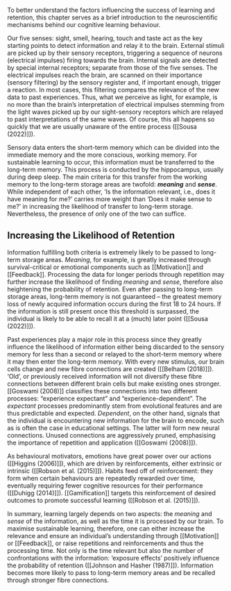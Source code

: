 To better understand the factors influencing the success of learning and retention, this chapter serves as a brief introduction to the neuroscientific mechanisms behind our cognitive learning behaviour.

Our five senses: sight, smell, hearing, touch and taste act as the key starting points to detect information and relay it to the brain. External stimuli are picked up by their sensory receptors, triggering a sequence of neurons (electrical impulses) firing towards the brain. Internal signals are detected by special internal receptors; separate from those of the five senses. The electrical impulses reach the brain, are scanned on their importance (sensory filtering) by the sensory register and, if important enough, trigger a reaction. In most cases, this filtering compares the relevance of the new data to past experiences. Thus, what we perceive as light, for example, is no more than the brain’s interpretation of electrical impulses stemming from the light waves picked up by our sight-sensory receptors which are relayed to past interpretations of the same waves. Of course, this all happens so quickly that we are usually unaware of the entire process ([[Sousa (2022)]]).

Sensory data enters the short-term memory which can be divided into the immediate memory and the more conscious, working memory. For sustainable learning to occur, this information must be transferred to the long-term memory. This process is conducted by the hippocampus, usually during deep sleep. The main criteria for this transfer from the working memory to the long-term storage areas are twofold: **_meaning_** and **_sense_**. While independent of each other, ‘Is the information relevant, i.e., does it have meaning for me?’ carries more weight than ‘Does it make sense to me?’ in increasing the likelihood of transfer to long-term storage. Nevertheless, the presence of only one of the two can suffice. 

## Increasing the Likelihood of Retention
Information fulfilling both criteria is extremely likely to be passed to long-term storage areas. _Meaning_, for example, is greatly increased through survival-critical or emotional components such as [[Motivation]] and [[Feedback]]. Processing the data for longer periods through repetition may further increase the likelihood of finding _meaning_ and _sense_, therefore also heightening the probability of retention. Even after passing to long-term storage areas, long-term memory is not guaranteed – the greatest memory loss of newly acquired information occurs during the first 18 to 24 hours. If the information is still present once this threshold is surpassed, the individual is likely to be able to recall it at a (much) later point ([[Sousa (2022)]]).

Past experiences play a major role in this process since they greatly influence the likelihood of information either being discarded to the sensory memory for less than a second or relayed to the short-term memory where it may then enter the long-term memory. With every new stimulus, our brain cells change and new fibre connections are created ([[Belham (2018)]]). ‘Old’, or previously received information will not diversify these fibre connections between different brain cells but make existing ones stronger. [[Goswami (2008)]] classifies these connections into two different processes: “experience expectant” and “experience-dependent”. The _expectant_ processes predominantly stem from evolutional features and are thus predictable and expected. _Dependent_, on the other hand, signals that the individual is encountering new information for the brain to encode, such as is often the case in educational settings. The latter will form new neural connections. Unused connections are aggressively pruned, emphasising the importance of repetition and application ([[Goswami (2008)]]).

As behavioural motivators, emotions have great power over our actions ([[Higgins (2006)]]), which are driven by reinforcements, either extrinsic or intrinsic ([[Robson et al. (2015)]]). Habits feed off of reinforcement: they form when certain behaviours are repeatedly rewarded over time, eventually requiring fewer cognitive resources for their performance ([[Duhigg (2014)]]). [[Gamification]] targets this reinforcement of desired outcomes to promote successful learning ([[Robson et al. (2015)]]).

In summary, learning largely depends on two aspects: the _meaning_ and _sense_ of the information, as well as the time it is processed by our brain. To maximise sustainable learning, therefore, one can either increase the relevance and ensure an individual’s understanding through [[Motivation]] or [[Feedback]], or raise repetitions and reinforcements and thus the processing time. Not only is the time relevant but also the number of confrontations with the information: ‘exposure effects’ positively influence the probability of retention ([[Johnson and Hasher (1987)]]). Information becomes more likely to pass to long-term memory areas and be recalled through stronger fibre connections.